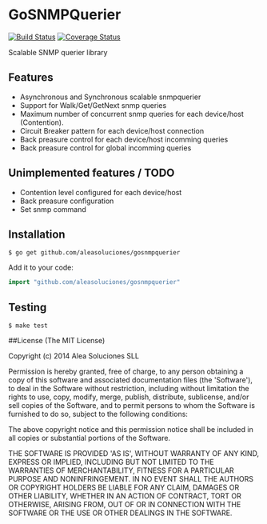 # GoSNMPQuerier

[![Build Status](https://travis-ci.com/aleasoluciones/gosnmpquerier.svg?branch=master)](https://travis-ci.com/aleasoluciones/gosnmpquerier)
[![Coverage Status](https://img.shields.io/coveralls/aleasoluciones/gosnmpquerier.svg)](https://coveralls.io/r/aleasoluciones/gosnmpquerier?branch=master)

Scalable SNMP querier library

## Features
 * Asynchronous and Synchronous scalable snmpquerier
 * Support for Walk/Get/GetNext snmp queries
 * Maximum number of concurrent snmp queries for each device/host (Contention).
 * Circuit Breaker pattern for each device/host connection
 * Back preasure control for each device/host incomming queries
 * Back preasure control for global incomming queries

##  Unimplemented features / TODO
 * Contention level configured for each device/host
 * Back preasure configuration
 * Set snmp command


## Installation

```
$ go get github.com/aleasoluciones/gosnmpquerier
```

Add it to your code:

```go
import "github.com/aleasoluciones/gosnmpquerier"
```

## Testing

```
$ make test
```

##License
(The MIT License)

Copyright (c) 2014 Alea Soluciones SLL

Permission is hereby granted, free of charge, to any person obtaining a copy of this software and associated documentation files (the 'Software'), to deal in the Software without restriction, including without limitation the rights to use, copy, modify, merge, publish, distribute, sublicense, and/or sell copies of the Software, and to permit persons to whom the Software is furnished to do so, subject to the following conditions:

The above copyright notice and this permission notice shall be included in all copies or substantial portions of the Software.

THE SOFTWARE IS PROVIDED 'AS IS', WITHOUT WARRANTY OF ANY KIND, EXPRESS OR IMPLIED, INCLUDING BUT NOT LIMITED TO THE WARRANTIES OF MERCHANTABILITY, FITNESS FOR A PARTICULAR PURPOSE AND NONINFRINGEMENT. IN NO EVENT SHALL THE AUTHORS OR COPYRIGHT HOLDERS BE LIABLE FOR ANY CLAIM, DAMAGES OR OTHER LIABILITY, WHETHER IN AN ACTION OF CONTRACT, TORT OR OTHERWISE, ARISING FROM, OUT OF OR IN CONNECTION WITH THE SOFTWARE OR THE USE OR OTHER DEALINGS IN THE SOFTWARE.

